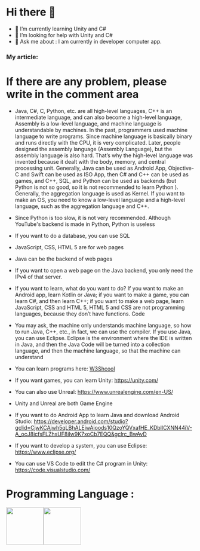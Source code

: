 # Hi there 👋

- 🌱 I’m currently learning Unity and C#
- 🤔 I’m looking for help with Unity and C# 
- 💬 Ask me about : I am currently in developer computer app.

### My article:
# If there are any problem, please write in the comment area

- Java, C#, C, Python, etc. are all high-level languages, C++ is an intermediate language, and can also become a high-level language, Assembly is a low-level language, and machine language is understandable by machines. In the past, programmers used machine language to write programs. Since machine language is basically binary and runs directly with the CPU, it is very complicated. Later, people designed the assembly language (Assembly Language), but the assembly language is also hard. That’s why the high-level language was invented because it dealt with the body, memory, and central processing unit. Generally, Java can be used as Android App, Objective-C and Swift can be used as ISO App, then C# and C++ can be used as games, and C++, SQL, and Python can be used as backends (but Python is not so good, so it is not recommended to learn Python ). Generally, the aggregation language is used as Kernel. If you want to make an OS, you need to know a low-level language and a high-level language, such as the aggregation language and C++.

- Since Python is too slow, it is not very recommended. Although YouTube's backend is made in Python, Python is useless

- If you want to do a database, you can use SQL
- JavaScript, CSS, HTML 5 are for web pages
- Java can be the backend of web pages

- If you want to open a web page on the Java backend, you only need the IPv4 of that server.

- If you want to learn, what do you want to do? If you want to make an Android app, learn Kotlin or Java; if you want to make a game, you can learn C#, and then learn C++; if you want to make a web page, learn JavaScript, CSS and HTML 5, HTML 5 and CSS are not programming languages, because they don’t have functions. Code

- You may ask, the machine only understands machine language, so how to run Java, C++, etc., in fact, we can use the compiler. If you use Java, you can use Eclipse. Eclipse is the environment where the IDE is written in Java, and then the Java Code will be turned into a collection language, and then the machine language, so that the machine can understand

- You can learn programs here: [W3Shcool](https://www.w3schools.com/)
- If you want games, you can learn Unity: https://unity.com/
- You can also use Unreal: https://www.unrealengine.com/en-US/
- Unity and Unreal are both Game Engine
- If you want to do Android App to learn Java and download Android Studio: https://developer.android.com/studio?gclid=CjwKCAjwh5qLBhALEiwAioods10QzoYQVxafHE_KDbIlCXNN44iV-A_ocJ8icfsFLZhsUF8ilw9K7xoCb7EQQ&gclrc_BwAvD
- If you want to develop a system, you can use Eclipse: https://www.eclipse.org/
- You can use VS Code to edit the C# program in Unity: https://code.visualstudio.com/

# Programming Language :
<img src = "https://upload.wikimedia.org/wikipedia/en/3/30/Java_programming_language_logo.svg" width="100" height="100"><img src = "https://miro.medium.com/max/300/1*A_Hg7NPIoARg0RmdsVapqg.png" width="100" height="100">

